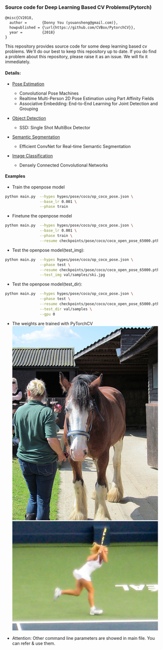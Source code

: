 ### Source code for Deep Learning Based CV Problems(Pytorch)
```
@misc{CV2018,
  author =       {Donny You (youansheng@gmail.com)},
  howpublished = {\url{https://github.com/CVBox/PytorchCV}},
  year =         {2018}
}
```

This repository provides source code for some deep learning based cv problems. We'll do our best to keep this repository up to date.  If you do find a problem about this repository, please raise it as an issue. We will fix it immediately.


#### Details:

- [Pose Estimation](https://github.com/CVBox/PytorchCV/tree/master/methods/pose)
    - Convolutional Pose Machines
    - Realtime Multi-Person 2D Pose Estimation using Part Affinity Fields
    - Associative Embedding: End-to-End Learning for Joint Detection and Grouping
    
- [Object Detection](https://github.com/CVBox/PytorchCV/tree/master/methods/det)
    - SSD: Single Shot MultiBox Detector
    
- [Semantic Segmentation](https://github.com/CVBox/PytorchCV/tree/master/methods/seg)
    - Efficient ConvNet for Real-time Semantic Segmentation

- [Image Classification](https://github.com/CVBox/PytorchCV/tree/master/methods/cls)
    - Densely Connected Convolutional Networks

#### Examples
- Train the openpose model
```bash
python main.py  --hypes hypes/pose/coco/op_coco_pose.json \
                --base_lr 0.001 \
                --phase train
```

- Finetune the openpose model
```bash
python main.py  --hypes hypes/pose/coco/op_coco_pose.json \
                --base_lr 0.001 \
                --phase train \
                --resume checkpoints/pose/coco/coco_open_pose_65000.pth
```

- Test the openpose model(test_img):
```bash
python main.py  --hypes hypes/pose/coco/op_coco_pose.json \
                --phase test \
                --resume checkpoints/pose/coco/coco_open_pose_65000.pth \
                --test_img val/samples/ski.jpg
```

- Test the openpose model(test_dir):
```bash
python main.py  --hypes hypes/pose/coco/op_coco_pose.json \
                --phase test \
                --resume checkpoints/pose/coco/coco_open_pose_65000.pth \
                --test_dir val/samples \
                --gpu 0
```

- The weights are trained with PyTorchCV
![example1](val/examples/pose/coco/000000319721.jpg)
![example2](val/examples/pose/coco/000000475191.jpg)

- Attention: Other command line parameters are showed in main file. You can refer & use them.